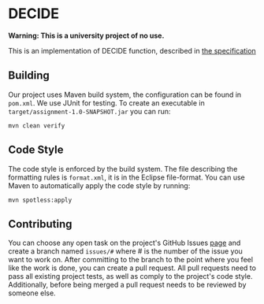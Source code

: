 # DECIDE

**Warning: This is a university project of no use.**

This is an implementation of DECIDE function, described in [the specification](https://canvas.kth.se/courses/37918/files/6157550/download)

## Building

Our project uses Maven build system, the configuration can be found in `pom.xml`. We use JUnit for testing. To create an executable in `target/assignment-1.0-SNAPSHOT.jar` you can run:

```
mvn clean verify
```

## Code Style

The code style is enforced by the build system. The file describing the formatting rules is `format.xml`, it is in the Eclipse file-format. You can use Maven to automatically apply the code style by running:

```
mvn spotless:apply
```

## Contributing

You can choose any open task on the project's GitHub Issues [page](https://github.com/DD2480-group14/Assignment-1/issues) and create a branch named `issues/#` where # is the number of the issue you want to work on. After committing to the branch to the point where you feel like the work is done, you can create a pull request. All pull requests need to pass all existing project tests, as well as comply to the project's code style. Additionally, before being merged a pull request needs to be reviewed by someone else.